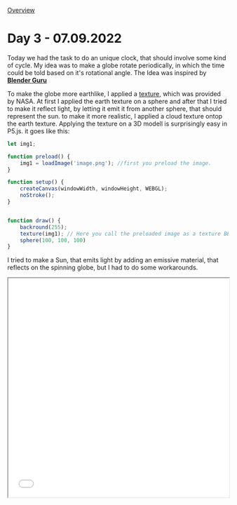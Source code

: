 [Overview](../readme.md)
# **Day 3 - 07.09.2022**

Today we had the task to do an unique clock, that should involve some kind of cycle. My idea was to make a globe rotate periodically, in which the time could be told based on it's rotational angle. The Idea was inspired by [**Blender Guru**](https://www.youtube.com/watch?v=0YZzHn0iz8U)

To make the globe more earthlike, I applied a [texture](https://www.dropbox.com/sh/1rxblwi19i78ieh/AADNsHNRA7SysJ015GkXplewa?dl=0), which was provided by NASA. At first I applied the earth texture on a sphere and after that I tried to make it reflect light, by letting it emit it from another sphere, that should represent the sun. to make it more realistic, I applied a cloud texture ontop the earth texture. Applying the texture on a 3D modell is surprisingly easy in P5.js. it goes like this:

```javascript
let img1;

function preload() {
    img1 = loadImage('image.png'); //first you preload the image.
}

function setup() {
    createCanvas(windowWidth, windowHeight, WEBGL);
    noStroke();
}


function draw() {
	backround(255);
	texture(img1); // Here you call the preloaded image as a texture BEFORE the mesh is created.
    sphere(100, 100, 100)
}

```

I tried to make a Sun, that emits light by adding an emissive material, that reflects on the spinning globe, but I had to do some workarounds. 

<iframe src="/content/day03/01/index.html" width="100%" height="500px"></iframe>
